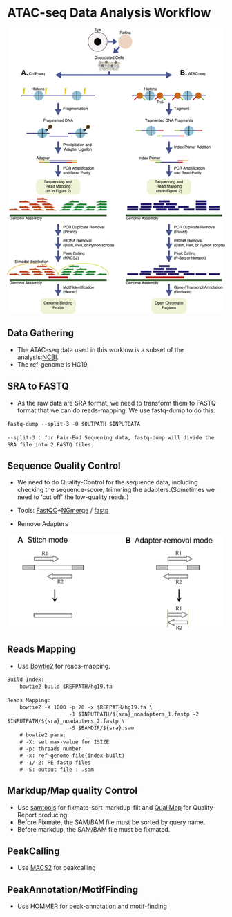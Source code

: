 # ATAC-seq Data Analysis Workflow

![workflow](figs/WorkFlow.png)

## Data Gathering
* The ATAC-seq data used in this worklow is a subset of the analysis:[NCBI](https://www.ncbi.nlm.nih.gov/pmc/articles/PMC5042844/).
* The ref-genome is HG19.

## SRA to FASTQ
* As the raw data are SRA format, we need to transform them to FASTQ format that we can do reads-mapping. We use fastq-dump to do this:
```
fastq-dump --split-3 -O $OUTPATH $INPUTDATA

--split-3 : for Pair-End Sequening data, fastq-dump will divide the SRA file into 2 FASTQ files.

```

## Sequence Quality Control
* We need to do Quality-Control for the sequence data, including checking the sequence-score, trimming the adapters.(Sometimes we need to 'cut off' the low-quality reads.)

* Tools: [FastQC](https://www.bioinformatics.babraham.ac.uk/projects/fastqc/)+[NGmerge](https://github.com/jsh58/NGmerge) / [fastp](https://github.com/OpenGene/fastp)

* Remove Adapters

![rmAdapters](figs/Remove-adapters.png)


## Reads Mapping

* Use [Bowtie2](https://github.com/BenLangmead/bowtie2) for reads-mapping.

```
Build Index:
    bowtie2-build $REFPATH/hg19.fa

Reads Mapping:
    bowtie2 -X 1000 -p 20 -x $REFPATH/hg19.fa \
                    -1 $INPUTPATH/${sra}_noadapters_1.fastp -2 $INPUTPATH/${sra}_noadapters_2.fastp \
                    -S $BAMDIR/${sra}.sam
    # bowtie2 para:
    # -X: set max-value for ISIZE
    # -p: threads number
    # -x: ref-genome file(index-built)
    # -1/-2: PE fastp files
    # -S: output file : .sam
```

## Markdup/Map quality Control

* Use [samtools](https://github.com/samtools/samtools) for fixmate-sort-markdup-filt and [QualiMap](http://qualimap.bioinfo.cipf.es/) for Quality-Report producing.
* Before Fixmate, the SAM/BAM file must be sorted by query name.
* Before markdup, the SAM/BAM file must be fixmated.

## PeakCalling

* Use [MACS2](https://github.com/taoliu/MACS) for peakcalling

## PeakAnnotation/MotifFinding

* Use [HOMMER](http://homer.ucsd.edu/homer/index.html) for peak-annotation and motif-finding